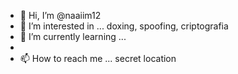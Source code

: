 - 👋 Hi, I’m @naaiim12
- 👀 I’m interested in ... doxing, spoofing, criptografia 
- 🌱 I’m currently learning ...
-
- 📫 How to reach me ... secret location 

<!---
naaiim12/naaiim12 is a ✨ special ✨ repository because its `README.md` (this file) appears on your GitHub profile.
You can click the Preview link to take a look at your changes.
--->
